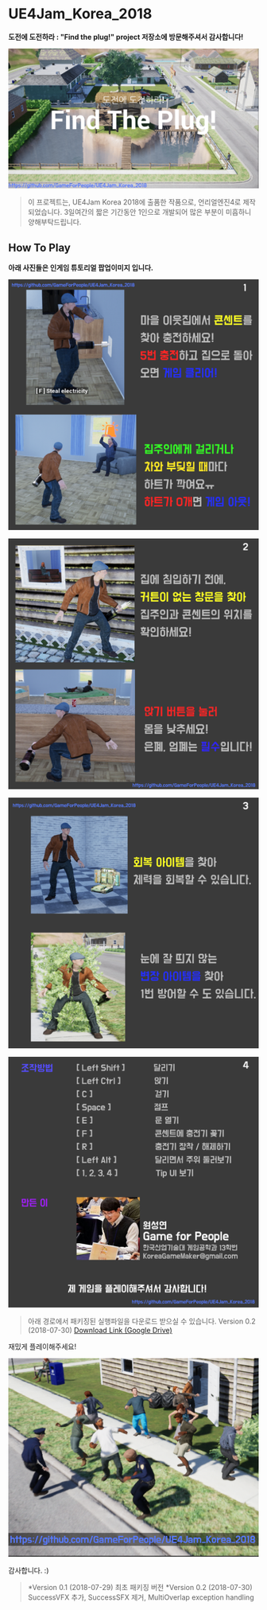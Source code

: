 # UE4Jam_Korea_2018
__도전에 도전하라 : "Find the plug!" project 저장소에 방문해주셔서 감사합니다!__

![TitleImg](./Challenge/ForCommit/Title.png)

> 이 프로젝트는, UE4Jam Korea 2018에 출품한 작품으로, 언리얼엔진4로 제작되었습니다. 
3일여간의 짧은 기간동안 1인으로 개발되어 많은 부분이 미흡하니 양해부탁드립니다.

How To Play
--------
__아래 사진들은 인게임 튜토리얼 팝업이미지 입니다.__

![TipImg1](./Challenge/ForCommit/GitTip1.png)

![TipImg2](./Challenge/ForCommit/GitTip2.png)

![TipImg3](./Challenge/ForCommit/GitTip3.png)

![TipImg4](./Challenge/ForCommit/GitTip4.png)

> 아래 경로에서 패키징된 실행파일을 다운로드 받으실 수 있습니다.
> Version 0.2 (2018-07-30) [Download Link (Google Drive)][1] 

재밌게 플레이해주세요!

![FunImg](./Challenge/ForCommit/Fun.png)

감사합니다. :)

>*Version 0.1 (2018-07-29) 최초 패키징 버전
>*Version 0.2 (2018-07-30) SuccessVFX 추가, SuccessSFX 제거, MultiOverlap exception handling


[1]:https://drive.google.com/open?id=1dmDOBL34az80TLjYGfEAXXLuSLGWBLla
